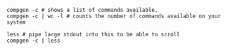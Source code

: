
    compgen -c # shows a list of commands available.
    compgen -c | wc -l # counts the number of commands available on your system

    less # pipe large stdout into this to be able to scroll
    compgen -c | less